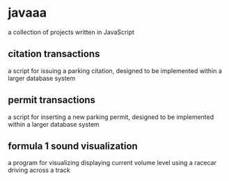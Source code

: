 # javaaa

a collection of projects written in JavaScript

## citation transactions

a script for issuing a parking citation, designed to be implemented within a larger database system

## permit transactions

a script for inserting a new parking permit, designed to be implemented within a larger database system

## formula 1 sound visualization

a program for visualizing displaying current volume level using a racecar driving across a track